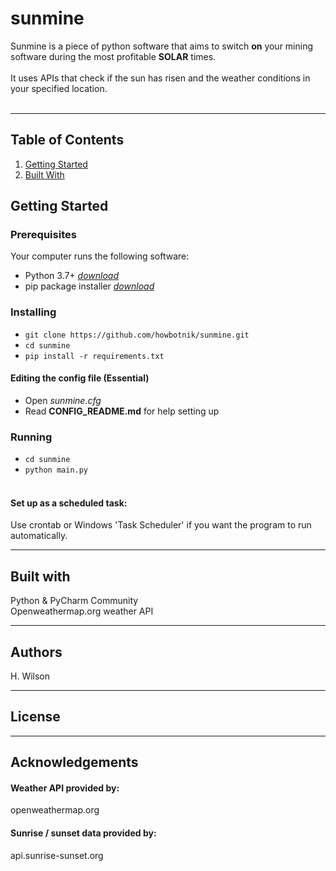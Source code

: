 # sunmine

Sunmine is a piece of python software that aims to switch **on** your mining software during the most profitable **SOLAR** times. 
<br><br> 
It uses APIs that check if the sun has risen and the weather conditions in your specified location.
<br><br>

---

## Table of Contents

1. [Getting Started](#getting-started)
2. [Built With](#built-with)


## Getting Started <a name="getting-started"></a>

### Prerequisites
Your computer runs the following software:
* Python 3.7+ *[download](https://www.python.org/downloads/)*
* pip package installer *[download](https://pip.pypa.io/en/stable/installing/)*

### Installing

* `git clone https://github.com/howbotnik/sunmine.git`
* `cd sunmine`
* `pip install -r requirements.txt` 

#### Editing the config file (Essential)
* Open *sunmine.cfg*
* Read **CONFIG_README.md** for help setting up

### Running
* `cd sunmine`
* `python main.py` <br/><br/>

#### Set up as a scheduled task:
Use crontab or Windows 'Task Scheduler' if you want the program to run automatically.

---

## Built with <a name="built-with"></a>
Python & PyCharm Community <br>
Openweathermap.org weather API <br>


---

## Authors
H. Wilson

---

## License

---

## Acknowledgements
#### Weather API provided by:
openweathermap.org

#### Sunrise / sunset data provided by:
api.sunrise-sunset.org
